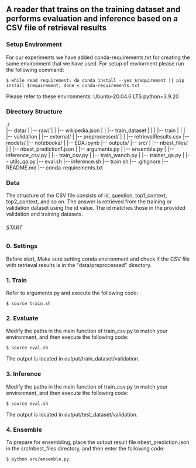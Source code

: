 ## A reader that trains on the training dataset and performs evaluation and inference based on a CSV file of retrieval results

### Setup Environment

For our experiments we have added conda-requirements.txt for creating the same environment that we have used. For setup of enviorment please run the following command:

```console
$ while read requirement; do conda install --yes $requirement || pip install $requirement; done < conda-requirements.txt
```

Please refer to these environments:
Ubuntu-20.04.6 LTS
python=3.9.20

### Directory Structure

./  
|-- data/
| |-- raw/
| | |-- wikipedia.json
| | |-- train_dataset
| | | |-- train
| | | |-- validation
| |-- external/
| |-- preprocessed/
| | |-- retrievalResults.csv
|-- models/
|-- notebooks/
| |-- EDA.ipynb
|-- outputs/
|-- src/
| |-- nbest_files/
| | |-- nbest_prediction1.json
| |-- arguments.py
| |-- ensemble.py
| |-- inference_csv.py
| |-- train_csv.py
| |-- train_wandb.py
| |-- trainer_qa.py
| |-- utils_qa.py
|-- eval.sh
|-- inference.sh
|-- train.sh
|-- .gitignore
|-- README.md
|-- conda-requirements.txt

### Data

The structure of the CSV file consists of id, question, top1_context, top2_context, and so on. The answer is retrieved from the training or validation dataset using the id value.
The id matches those in the provided validation and training datasets.

###### START

### 0. Settings

Before start, Make sure setting conda environment and check if the CSV file with retrieval results is in the "data/preprocessed" directory.

### 1. Train

Refer to arguments.py and execute the following code:

```console
$ source train.sh
```

### 2. Evaluate

Modify the paths in the main function of train_csv.py to match your environment, and then execute the following code:

```console
$ source eval.sh
```

The output is located in output/train_dataset/validation.

### 3. Inference

Modify the paths in the main function of train_csv.py to match your environment, and then execute the following code:

```console
$ source eval.sh
```

The output is located in output/test_dataset/validation.

### 4. Ensemble

To prepare for ensembling, place the output result file nbest_prediction.json in the src/nbest_files directory, and then enter the following code:

```console
$ python src/ensemble.py
```
